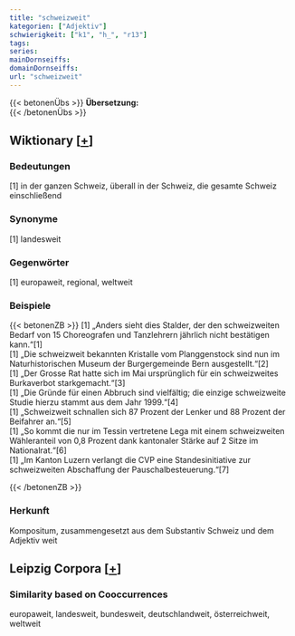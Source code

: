 ```yaml
---
title: "schweizweit"
kategorien: ["Adjektiv"]
schwierigkeit: ["k1", "h_", "r13"]
tags:
series:
mainDornseiffs:
domainDornseiffs:
url: "schweizweit"
---
```


{{< betonenÜbs >}}
**Übersetzung:**  
{{< /betonenÜbs >}}

## Wiktionary [[+](https://de.wiktionary.org/wiki/schweizweit)]

### Bedeutungen
[1] in der ganzen Schweiz, überall in der Schweiz, die gesamte Schweiz einschließend  

### Synonyme
[1] landesweit  

### Gegenwörter
[1] europaweit, regional, weltweit  

### Beispiele
{{< betonenZB >}}
[1] „Anders sieht dies Stalder, der den schweizweiten Bedarf von 15 Choreografen und Tanzlehrern jährlich nicht bestätigen kann.“[1]  
[1] „Die schweizweit bekannten Kristalle vom Planggenstock sind nun im Naturhistorischen Museum der Burgergemeinde Bern ausgestellt.“[2]  
[1] „Der Grosse Rat hatte sich im Mai ursprünglich für ein schweizweites Burkaverbot starkgemacht.“[3]  
[1] „Die Gründe für einen Abbruch sind vielfältig; die einzige schweizweite Studie hierzu stammt aus dem Jahr 1999.“[4]  
[1] „Schweizweit schnallen sich 87 Prozent der Lenker und 88 Prozent der Beifahrer an.“[5]  
[1] „So kommt die nur im Tessin vertretene Lega mit einem schweizweiten Wähleranteil von 0,8 Prozent dank kantonaler Stärke auf 2 Sitze im Nationalrat.“[6]  
[1] „Im Kanton Luzern verlangt die CVP eine Standesinitiative zur schweizweiten Abschaffung der Pauschalbesteuerung.“[7]  

{{< /betonenZB >}}
### Herkunft
Kompositum, zusammengesetzt aus dem Substantiv Schweiz und dem Adjektiv weit  


## Leipzig Corpora [[+](https://corpora.uni-leipzig.de/en/res?word=schweizweit&corpusId=deu_newscrawl-public_2018)]


### Similarity based on Cooccurrences
europaweit, landesweit, bundesweit, deutschlandweit, österreichweit, weltweit

